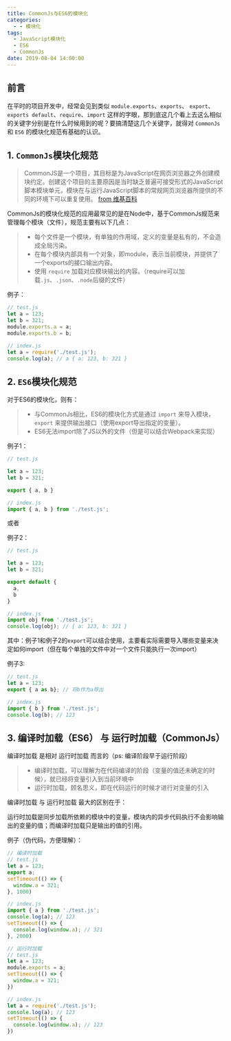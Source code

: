 ```yaml
---
title: CommonJs与ES6的模块化
categories:
  - - 模块化
tags:
  - JavaScript模块化
  - ES6
  - CommonJs
date: 2019-08-04 14:00:00
---
```

## 前言

在平时的项目开发中，经常会见到类似 `module.exports`、`exports`、 `export`、`exports default`、`require`、`import` 这样的字眼，那到底这几个看上去这么相似的关键字分别是在什么时候用到的呢？要搞清楚这几个关键字，就得对 `CommonJs` 和 `ES6` 的模块化规范有基础的认识。

<!-- more -->

## 1. `CommonJs`模块化规范


> CommonJS是一个项目，其目标是为JavaScript在网页浏览器之外创建模块约定。创建这个项目的主要原因是当时缺乏普遍可接受形式的JavaScript脚本模块单元，模块在与运行JavaScript脚本的常规网页浏览器所提供的不同的环境下可以重复使用。
> [from 维基百科](https://zh.wikipedia.org/wiki/CommonJS)

CommonJs的模块化规范的应用最常见的是在Node中，基于CommonJs规范来管理每个模块（文件），规范主要有以下几点：

> * 每个文件是一个模块，有单独的作用域，定义的变量是私有的，不会造成全局污染。
> * 在每个模块内部具有一个对象，即module，表示当前模块，并提供了一个exports的接口输出内容。
> * 使用 `require` 加载对应模块输出的内容。（require可以加载`.js`、`.json`、`.node`后缀的文件）

例子：  
```js
// test.js
let a = 123;
let b = 321;
module.exports.a = a;
module.exports.b = b;

// index.js
let a = require('./test.js');
console.log(a); // a { a: 123, b: 321 }
```



## 2. `ES6`模块化规范

对于ES6的模块化，则有：

> * 与CommonJs相比，ES6的模块化方式是通过 `import` 来导入模块， `export` 来提供输出接口（使用export导出指定的变量）。
> * ES6无法import除了JS以外的文件（但是可以结合Webpack来实现）

例子1：

```js
// test.js

let a = 123;
let b = 321;

export { a, b }

// index.js
import { a, b } from './test.js';
```
或者

例子2：
```js
// test.js

let a = 123;
let b = 321;

export default {
  a,
  b
}

// index.js
import obj from './test.js';
console.log(obj); // { a: 123, b: 321 }
```

其中：例子1和例子2的`export`可以结合使用，主要看实际需要导入哪些变量来决定如何import（但在每个单独的文件中对一个文件只能执行一次import）

例子3:

```js
// test.js
let a = 123;
export { a as b}; // 将b作为a导出

// index.js
import { b } from './test.js';
console.log(b); // 123
```

## 3. 编译时加载（ES6） 与 运行时加载（CommonJs）

编译时加载 是相对 运行时加载 而言的（ps: 编译阶段早于运行阶段）

> * 编译时加载，可以理解为在代码编译的阶段（变量的值还未确定的时候），就已经将变量引入到当前环境中
> * 运行时加载，顾名思义，即在代码运行的时候才进行对变量的引入

编译时加载 与 运行时加载 最大的区别在于：

运行时加载是同步加载所依赖的模块中的变量，模块内的异步代码执行不会影响输出的变量的值；而编译时加载只是输出的值的引用。

例子（伪代码，方便理解）：

```js
// 编译时加载
// test.js
let a = 123;
export a;
setTimeout(() => {
  window.a = 321;
}, 1000)

// index.js
import { a } from './test.js';
console.log(a); // 123
setTimeout(() => {
  console.log(window.a); // 321
}, 2000)

```

```js
// 运行时加载
// test.js
let a = 123;
module.exports = a;
setTimeout(() => {
  window.a = 321;
})

// index.js
let a = require('./test.js');
console.log(a); // 123
setTimeout(() => {
  console.log(window.a); // 123
})
```
